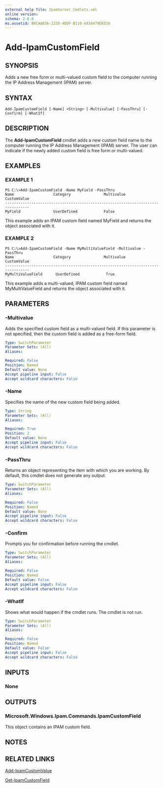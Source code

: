 ```yaml
---
external help file: IpamServer_Cmdlets.xml
online version: 
schema: 2.0.0
ms.assetid: B0CAAB36-2228-4DDF-B110-6836479DED16
---
```


# Add-IpamCustomField

## SYNOPSIS
Adds a new free form or multi-valued custom field to the computer running the  IP Address Management (IPAM) server.

## SYNTAX

```
Add-IpamCustomField [-Name] <String> [-Multivalue] [-PassThru] [-Confirm] [-WhatIf]
```

## DESCRIPTION
The **Add-IpamCustomField** cmdlet adds a new custom field name to the computer running the IP Address Management (IPAM) server.
The user can indicate if the newly added custom field is free form or multi-valued.

## EXAMPLES

### EXAMPLE 1
```
PS C:\>Add-IpamCustomField -Name MyField -PassThru
Name                  Category               Multivalue        CustomValue 
--------------------------------------------------------------------------------- 
MyField               UserDefined            False
```

This example adds an IPAM custom field named MyField and returns the object associated with it.

### EXAMPLE 2
```
PS C:\>Add-IpamCustomField -Name MyMultiValueField -Multivalue -PassThru
Name                  Category               Multivalue        CustomValue 
--------------------------------------------------------------------------------- 
MyMultiValueField      UserDefined            True
```

This example adds a multi-valued, IPAM custom field named MyMultiValueField and returns the object associated with it.

## PARAMETERS

### -Multivalue
Adds the specified custom field as a multi-valued field.
If this parameter is not specified, then the custom field is added as a free-form field.

```yaml
Type: SwitchParameter
Parameter Sets: (All)
Aliases: 

Required: False
Position: Named
Default value: None
Accept pipeline input: False
Accept wildcard characters: False
```

### -Name
Specifies the name of the new custom field being added.

```yaml
Type: String
Parameter Sets: (All)
Aliases: 

Required: True
Position: 2
Default value: None
Accept pipeline input: False
Accept wildcard characters: False
```

### -PassThru
Returns an object representing the item with which you are working.
By default, this cmdlet does not generate any output.

```yaml
Type: SwitchParameter
Parameter Sets: (All)
Aliases: 

Required: False
Position: Named
Default value: None
Accept pipeline input: False
Accept wildcard characters: False
```

### -Confirm
Prompts you for confirmation before running the cmdlet.

```yaml
Type: SwitchParameter
Parameter Sets: (All)
Aliases: 

Required: False
Position: Named
Default value: False
Accept pipeline input: False
Accept wildcard characters: False
```

### -WhatIf
Shows what would happen if the cmdlet runs.
The cmdlet is not run.

```yaml
Type: SwitchParameter
Parameter Sets: (All)
Aliases: 

Required: False
Position: Named
Default value: False
Accept pipeline input: False
Accept wildcard characters: False
```

## INPUTS

### None

## OUTPUTS

### Microsoft.Windows.Ipam.Commands.IpamCustomField
This object contains an IPAM custom field.

## NOTES

## RELATED LINKS

[Add-IpamCustomValue](./Add-IpamCustomValue.md)

[Get-IpamCustomField](./Get-IpamCustomField.md)

